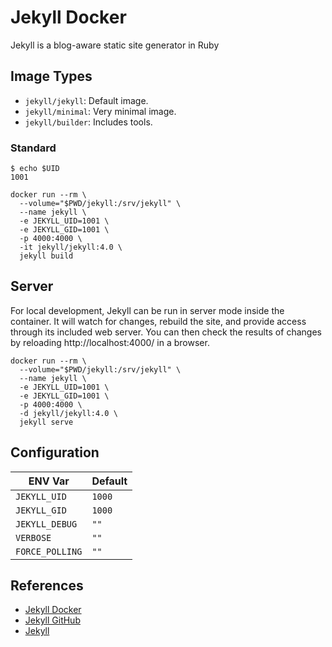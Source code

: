 # Jekyll Docker
Jekyll is a blog-aware static site generator in Ruby

## Image Types
* `jekyll/jekyll`: Default image.
* `jekyll/minimal`: Very minimal image.
* `jekyll/builder`: Includes tools.

### Standard
```
$ echo $UID
1001
```
```
docker run --rm \
  --volume="$PWD/jekyll:/srv/jekyll" \
  --name jekyll \
  -e JEKYLL_UID=1001 \
  -e JEKYLL_GID=1001 \
  -p 4000:4000 \
  -it jekyll/jekyll:4.0 \
  jekyll build
```

## Server
For local development, Jekyll can be run in server mode inside the container. It will watch for changes, rebuild the site, and provide access through its included web server. You can then check the results of changes by reloading http://localhost:4000/ in a browser.
```
docker run --rm \
  --volume="$PWD/jekyll:/srv/jekyll" \
  --name jekyll \
  -e JEKYLL_UID=1001 \
  -e JEKYLL_GID=1001 \
  -p 4000:4000 \
  -d jekyll/jekyll:4.0 \
  jekyll serve
```

## Configuration

| ENV Var | Default |
|---|---|
| `JEKYLL_UID` | `1000` |
| `JEKYLL_GID` | `1000` |
| `JEKYLL_DEBUG` | `""` |
| `VERBOSE` | `""` |
| `FORCE_POLLING` | `""` |

## References
- [Jekyll Docker](https://github.com/envygeeks/jekyll-docker/blob/master/README.md)
- [Jekyll GitHub](https://github.com/jekyll/jekyll)
- [Jekyll](https://jekyllrb.com/)